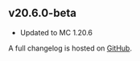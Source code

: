 ## v20.6.0-beta
- Updated to MC 1.20.6

A full changelog is hosted on [GitHub](https://github.com/Trikzon/ash-api/blob/1.20.6/CHANGELOG.md).
